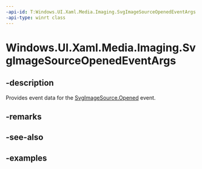 ```yaml
---
-api-id: T:Windows.UI.Xaml.Media.Imaging.SvgImageSourceOpenedEventArgs
-api-type: winrt class
---
```


<!-- Class syntax.
public class SvgImageSourceOpenedEventArgs 
-->

# Windows.UI.Xaml.Media.Imaging.SvgImageSourceOpenedEventArgs

## -description
Provides event data for the [SvgImageSource.Opened](svgimagesource_opened.md) event.



## -remarks

## -see-also

## -examples

